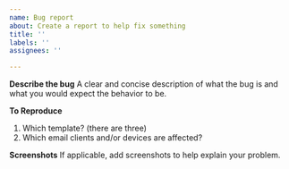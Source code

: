 ```yaml
---
name: Bug report
about: Create a report to help fix something
title: ''
labels: ''
assignees: ''

---
```


**Describe the bug**
A clear and concise description of what the bug is and what you would expect the behavior to be.

**To Reproduce**
1. Which template? (there are three)
2. Which email clients and/or devices are affected?

**Screenshots**
If applicable, add screenshots to help explain your problem.
